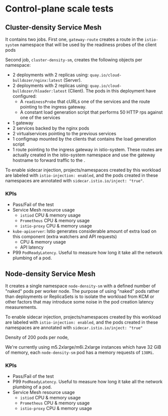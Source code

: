 # Control-plane scale tests

## Cluster-density Service Mesh

It contains two jobs. First one, `gateway-route` creates a route in the `istio-system` namespace that will be used by the readiness probes of the client pods

Second job, `cluster-density-sm`, creates the following objects per namespace:

- 2 deployments with 2 replicas using: `quay.io/cloud-bulldozer/nginx:latest` (Server).
- 2 deployments with 2 replicas using: `quay.io/cloud-bulldozer/hloader:latest` (Client). The pods in this deployment have configured:
  - A `readinessProbe` that cURLs one of the services and the route pointing to the ingress gateway.
  - A constant load generation script that performs 50 HTTP rps against one of the services
- 1 gateway
- 2 services backed by the nginx pods
- 2 virtualservices pointing to the previous services
- 1 configmap mounted by the clients that contains the load generation script
- 1 route pointing to the ingress gateway in istio-system. These routes are actually created in the istio-system namespace and use the gateway hostname to forward traffic to the .

To enable sidecar injection, projects/namespaces created by this workload are labeled with `istio-injection: enabled`, and the pods created in these namespaces are annotated with `sidecar.istio.io/inject: "true"`.

### KPIs

- Pass/Fail of the test
- Service Mesh resource usage
  - `istiod` CPU & memory usage
  - `Prometheus` CPU & memory usage
  - `istio-proxy` CPU & memory usage
- `kube-apiserver`: Istio generates considerable amount of extra load on this component (extra watchers and API requests)
  - CPU & memory usage
  - API latency
- P99 `PodReadyLatency`. Useful to measure how long it take all the network plumbing of a pod.

## Node-density Service Mesh

It creates a single namespace `node-density-sm` with a defined number of "naked" pods per worker node. The purpose of using "naked" pods rather than deployments or ReplicaSets is to isolate the workload from KCM or other factors that may introduce some noise in the pod creation latency measurements.

To enable sidecar injection, projects/namespaces created by this workload are labeled with `istio-injection: enabled`, and the pods created in these namespaces are annotated with `sidecar.istio.io/inject: "true"`

Density of 200 pods per node,

We're currently using m5.2xlarge/m6i.2xlarge instances which have 32 GiB of memory, each `node-density-sm` pod has a memory requests of `138Mi`.

### KPIs

- Pass/Fail of the test
- P99 `PodReadyLatency`. Useful to measure how long it take all the network plumbing of a pod.
- Service Mesh resource usage
  - `istiod` CPU & memory usage
  - `Prometheus` CPU & memory usage
  - `istio-proxy` CPU & memory usage
